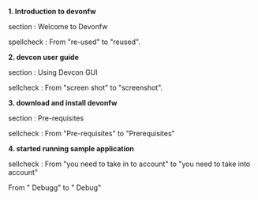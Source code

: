 **1. Introduction to devonfw**

section : Welcome to Devonfw 

spellcheck : From "re-used" to "reused". 


**2. devcon user guide**

section : Using Devcon GUI

sellcheck : From "screen shot" to "screenshot".

**3. download and install devonfw**

section : Pre-requisites

sellcheck : From "Pre-requisites" to "Prerequisites"

**4. started running sample application**

sellcheck : 
From "you need to take in to account" to "you need to take into account"

From " Debugg" to " Debug"
            
